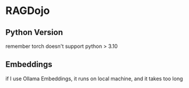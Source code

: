 # RAGDojo
## Python Version
remember torch doesn't support python > 3.10

## Embeddings
if I use Ollama Embeddings, it runs on local machine, and it takes too long
